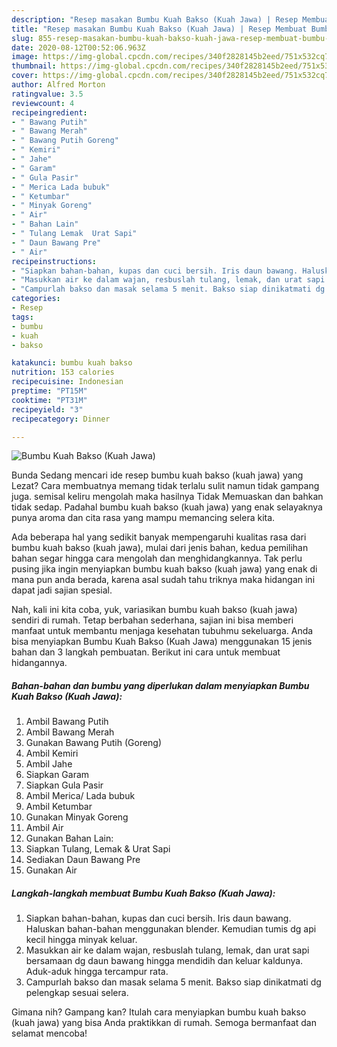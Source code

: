 ```yaml
---
description: "Resep masakan Bumbu Kuah Bakso (Kuah Jawa) | Resep Membuat Bumbu Kuah Bakso (Kuah Jawa) Yang Enak Banget"
title: "Resep masakan Bumbu Kuah Bakso (Kuah Jawa) | Resep Membuat Bumbu Kuah Bakso (Kuah Jawa) Yang Enak Banget"
slug: 855-resep-masakan-bumbu-kuah-bakso-kuah-jawa-resep-membuat-bumbu-kuah-bakso-kuah-jawa-yang-enak-banget
date: 2020-08-12T00:52:06.963Z
image: https://img-global.cpcdn.com/recipes/340f2828145b2eed/751x532cq70/bumbu-kuah-bakso-kuah-jawa-foto-resep-utama.jpg
thumbnail: https://img-global.cpcdn.com/recipes/340f2828145b2eed/751x532cq70/bumbu-kuah-bakso-kuah-jawa-foto-resep-utama.jpg
cover: https://img-global.cpcdn.com/recipes/340f2828145b2eed/751x532cq70/bumbu-kuah-bakso-kuah-jawa-foto-resep-utama.jpg
author: Alfred Morton
ratingvalue: 3.5
reviewcount: 4
recipeingredient:
- " Bawang Putih"
- " Bawang Merah"
- " Bawang Putih Goreng"
- " Kemiri"
- " Jahe"
- " Garam"
- " Gula Pasir"
- " Merica Lada bubuk"
- " Ketumbar"
- " Minyak Goreng"
- " Air"
- " Bahan Lain"
- " Tulang Lemak  Urat Sapi"
- " Daun Bawang Pre"
- " Air"
recipeinstructions:
- "Siapkan bahan-bahan, kupas dan cuci bersih. Iris daun bawang. Haluskan bahan-bahan menggunakan blender. Kemudian tumis dg api kecil hingga minyak keluar."
- "Masukkan air ke dalam wajan, resbuslah tulang, lemak, dan urat sapi bersamaan dg daun bawang hingga mendidih dan keluar kaldunya. Aduk-aduk hingga tercampur rata."
- "Campurlah bakso dan masak selama 5 menit. Bakso siap dinikatmati dg pelengkap sesuai selera."
categories:
- Resep
tags:
- bumbu
- kuah
- bakso

katakunci: bumbu kuah bakso 
nutrition: 153 calories
recipecuisine: Indonesian
preptime: "PT15M"
cooktime: "PT31M"
recipeyield: "3"
recipecategory: Dinner

---
```



![Bumbu Kuah Bakso (Kuah Jawa)](https://img-global.cpcdn.com/recipes/340f2828145b2eed/751x532cq70/bumbu-kuah-bakso-kuah-jawa-foto-resep-utama.jpg)

Bunda Sedang mencari ide resep bumbu kuah bakso (kuah jawa) yang Lezat? Cara membuatnya memang tidak terlalu sulit namun tidak gampang juga. semisal keliru mengolah maka hasilnya Tidak Memuaskan dan bahkan tidak sedap. Padahal bumbu kuah bakso (kuah jawa) yang enak selayaknya punya aroma dan cita rasa yang mampu memancing selera kita.



Ada beberapa hal yang sedikit banyak mempengaruhi kualitas rasa dari bumbu kuah bakso (kuah jawa), mulai dari jenis bahan, kedua pemilihan bahan segar hingga cara mengolah dan menghidangkannya. Tak perlu pusing jika ingin menyiapkan bumbu kuah bakso (kuah jawa) yang enak di mana pun anda berada, karena asal sudah tahu triknya maka hidangan ini dapat jadi sajian spesial.


Nah, kali ini kita coba, yuk, variasikan bumbu kuah bakso (kuah jawa) sendiri di rumah. Tetap berbahan sederhana, sajian ini bisa memberi manfaat untuk membantu menjaga kesehatan tubuhmu sekeluarga. Anda bisa menyiapkan Bumbu Kuah Bakso (Kuah Jawa) menggunakan 15 jenis bahan dan 3 langkah pembuatan. Berikut ini cara untuk membuat hidangannya.

<!--inarticleads1-->

##### Bahan-bahan dan bumbu yang diperlukan dalam menyiapkan Bumbu Kuah Bakso (Kuah Jawa):

1. Ambil  Bawang Putih
1. Ambil  Bawang Merah
1. Gunakan  Bawang Putih (Goreng)
1. Ambil  Kemiri
1. Ambil  Jahe
1. Siapkan  Garam
1. Siapkan  Gula Pasir
1. Ambil  Merica/ Lada bubuk
1. Ambil  Ketumbar
1. Gunakan  Minyak Goreng
1. Ambil  Air
1. Gunakan  Bahan Lain:
1. Siapkan  Tulang, Lemak &amp; Urat Sapi
1. Sediakan  Daun Bawang Pre
1. Gunakan  Air




<!--inarticleads2-->

##### Langkah-langkah membuat Bumbu Kuah Bakso (Kuah Jawa):

1. Siapkan bahan-bahan, kupas dan cuci bersih. Iris daun bawang. Haluskan bahan-bahan menggunakan blender. Kemudian tumis dg api kecil hingga minyak keluar.
1. Masukkan air ke dalam wajan, resbuslah tulang, lemak, dan urat sapi bersamaan dg daun bawang hingga mendidih dan keluar kaldunya. Aduk-aduk hingga tercampur rata.
1. Campurlah bakso dan masak selama 5 menit. Bakso siap dinikatmati dg pelengkap sesuai selera.




Gimana nih? Gampang kan? Itulah cara menyiapkan bumbu kuah bakso (kuah jawa) yang bisa Anda praktikkan di rumah. Semoga bermanfaat dan selamat mencoba!
